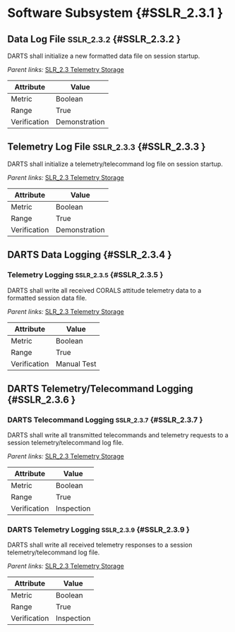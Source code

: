 # Software Subsystem {#SSLR_2.3.1 }

## Data Log File <small>SSLR_2.3.2</small> {#SSLR_2.3.2 }

DARTS  shall initialize a new formatted data file on session startup.

*Parent links:* [SLR_2.3 Telemetry Storage](SLR_2.html#SLR_2.3)

| Attribute | Value |
| --------- | ----- |
| Metric | Boolean |
| Range | True |
| Verification | Demonstration |


## Telemetry Log File <small>SSLR_2.3.3</small> {#SSLR_2.3.3 }

DARTS shall initialize a telemetry/telecommand log file on session startup.

*Parent links:* [SLR_2.3 Telemetry Storage](SLR_2.html#SLR_2.3)

| Attribute | Value |
| --------- | ----- |
| Metric | Boolean |
| Range | True |
| Verification | Demonstration |


## DARTS Data Logging {#SSLR_2.3.4 }

### Telemetry Logging <small>SSLR_2.3.5</small> {#SSLR_2.3.5 }

DARTS shall write all received CORALS attitude telemetry data to a formatted session data file.

*Parent links:* [SLR_2.3 Telemetry Storage](SLR_2.html#SLR_2.3)

| Attribute | Value |
| --------- | ----- |
| Metric | Boolean |
| Range | True |
| Verification | Manual Test |


## DARTS Telemetry/Telecommand Logging {#SSLR_2.3.6 }

### DARTS Telecommand Logging <small>SSLR_2.3.7</small> {#SSLR_2.3.7 }

DARTS shall write all transmitted telecommands and telemetry requests to a session telemetry/telecommand log file.

*Parent links:* [SLR_2.3 Telemetry Storage](SLR_2.html#SLR_2.3)

| Attribute | Value |
| --------- | ----- |
| Metric | Boolean |
| Range | True |
| Verification | Inspection |


### DARTS Telemetry Logging <small>SSLR_2.3.9</small> {#SSLR_2.3.9 }

DARTS shall write all received telemetry responses to a session telemetry/telecommand log file.

*Parent links:* [SLR_2.3 Telemetry Storage](SLR_2.html#SLR_2.3)

| Attribute | Value |
| --------- | ----- |
| Metric | Boolean |
| Range | True |
| Verification | Inspection |


